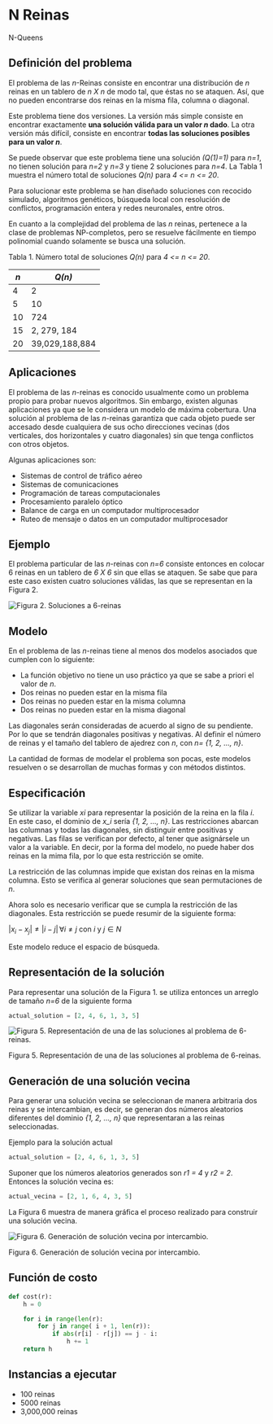 # N Reinas

N-Queens

## Definición del problema

El problema de las *n*-Reinas consiste en encontrar una distribución de $n$  reinas en un tablero de *n X n* de modo tal, que éstas no se ataquen. Así, que no pueden encontrarse dos reinas en la misma fila, columna o diagonal.

Este problema tiene dos versiones. La versión más simple consiste en encontrar exactamente **una solución válida para un valor $n$  dado**. La otra versión más difícil, consiste en encontrar **todas las soluciones posibles para un valor *n***.

Se puede observar que este problema tiene una solución *(Q(1)=1)* para *n=1*, no tienen solución para *n=2* y *n=3* y tiene 2 soluciones para *n=4*. La Tabla 1 muestra el número total de soluciones *Q(n)* para *4 <= n <= 20*.

Para solucionar este problema se han diseñado soluciones con recocido simulado, algoritmos genéticos, búsqueda local con resolución de conflictos, programación entera y redes neuronales, entre otros.

En cuanto a la complejidad del problema de las *n* reinas, pertenece a la clase de problemas NP-completos, pero se resuelve fácilmente en tiempo polinomial cuando solamente se busca una solución.

Tabla 1. Número total de soluciones *Q(n)* para *4 <= n <= 20*.

| *n*    |  *Q(n)*      |
|--------|--------------|
| 4      |  2           |
| 5      |  10           |
| 10     |  724           |
| 15     |  2, 279, 184           |
| 20     |  39,029,188,884           |

## Aplicaciones

El problema de las *n*-reinas es conocido usualmente como un problema propio para probar nuevos algoritmos. Sin embargo, existen algunas aplicaciones ya que se le considera un modelo  de máxima cobertura. Una solución al problema de las $n$-reinas garantiza que cada objeto puede ser accesado desde cualquiera de sus ocho direcciones vecinas (dos verticales, dos horizontales y cuatro diagonales) sin que tenga conflictos con otros objetos.

Algunas aplicaciones son:

- Sistemas de control de tráfico aéreo
- Sistemas de comunicaciones
- Programación de tareas computacionales
- Procesamiento paralelo óptico
- Balance de carga en un computador multiprocesador
- Ruteo de mensaje o datos en un computador multiprocesador

## Ejemplo

El problema particular de las *n*-reinas con *n=6* consiste entonces en colocar 6 reinas en un tablero de *6 X 6* sin que ellas se ataquen. Se sabe que para este caso existen cuatro soluciones válidas, las que se representan en la Figura 2.

![Figura 2. Soluciones a 6-reinas](https://i.imgur.com/hoa4N5t.png)

## Modelo

En el problema de las *n*-reinas tiene al menos dos modelos asociados que cumplen con lo siguiente:

- La función objetivo no tiene un uso práctico ya que se sabe a priori el valor de *n*.
- Dos reinas no pueden estar en la misma fila
- Dos reinas no pueden estar en la misma columna
- Dos reinas no pueden estar en la misma diagonal

Las diagonales serán consideradas de acuerdo al signo de su pendiente. Por lo que se tendrán diagonales positivas y negativas. Al definir el número de reinas y el tamaño del tablero de ajedrez con $n$, con  *n= {1, 2, ..., n}*.

La cantidad de formas de modelar el problema son pocas, este modelos resuelven o se desarrollan de muchas formas y con métodos distintos.

## Especificación

Se utilizar la variable *xi* para representar la posición de la reina en la fila *i*. En este caso, el dominio de *x_i* sería *{1, 2, ..., n}*. Las restricciones abarcan las columnas y todas las diagonales, sin distinguir entre positivas y negativas. Las filas se verifican por defecto, al tener que asignársele un valor a la variable. En decir, por la forma del modelo, no puede haber dos reinas en la mima fila, por lo que esta restricción se omite.

La restricción de las columnas impide que existan dos reinas en la misma columna. Esto se verifica al generar soluciones que sean permutaciones de *n*.

Ahora solo es necesario verificar que se cumpla la restricción de las diagonales. Esta restricción se puede resumir de la siguiente forma:

$|x_i -x_j| \neq |i-j| \, \forall i \neq j \text{ con } i \text{ y } j \in N$

Este modelo reduce el espacio de búsqueda.

## Representación de la solución

Para representar una solución de la Figura 1. se utiliza entonces un arreglo de tamaño *n=6* de la siguiente forma

````python
actual_solution = [2, 4, 6, 1, 3, 5]
````

![Figura 5. Representación de una de las soluciones al problema de 6-reinas.](https://i.imgur.com/LQwkTnZ.png)

Figura 5. Representación de una de las soluciones al problema de 6-reinas.

## Generación de una solución vecina

Para generar una solución vecina se seleccionan de manera arbitraria dos reinas y se intercambian, es decir, se generan dos números aleatorios diferentes del dominio *{1, 2, ..., n}* que representaran a las reinas seleccionadas.

Ejemplo para la solución actual

```python
actual_solution = [2, 4, 6, 1, 3, 5]
```

Suponer que los números aleatorios generados son *r1 = 4* y *r2 = 2*. Entonces la solución vecina es:

```python
actual_vecina = [2, 1, 6, 4, 3, 5]
```

La Figura 6 muestra de manera gráfica el proceso realizado para construir una solución vecina.

![Figura 6. Generación de solución vecina por intercambio.](https://i.imgur.com/KpQqD6p.png)

Figura 6. Generación de solución vecina por intercambio.

## Función de costo

````python
def cost(r):
    h = 0

    for i in range(len(r):
        for j in range( i + 1, len(r)):
            if abs(r[i] - r[j]) == j - i:
                h += 1
    return h
````

## Instancias a ejecutar

- 100 reinas
- 5000 reinas
- 3,000,000 reinas
